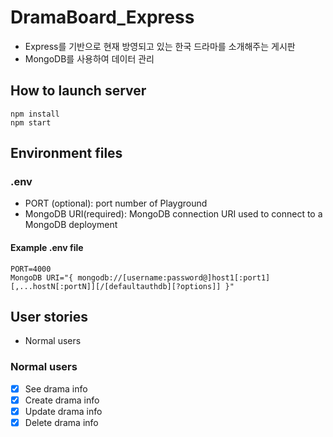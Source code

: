 # DramaBoard_Express

- Express를 기반으로 현재 방영되고 있는 한국 드라마를 소개해주는 게시판
- MongoDB를 사용하여 데이터 관리

## How to launch server

```shell
npm install
npm start
```

## Environment files

### .env

- PORT (optional): port number of Playground
- MongoDB URI(required): MongoDB connection URI used to connect to a MongoDB deployment

#### Example .env file

```text
PORT=4000
MongoDB URI="{ mongodb://[username:password@]host1[:port1][,...hostN[:portN]][/[defaultauthdb][?options]] }"
```

## User stories

- Normal users

### Normal users

- [x] See drama info
- [x] Create drama info
- [x] Update drama info
- [x] Delete drama info
